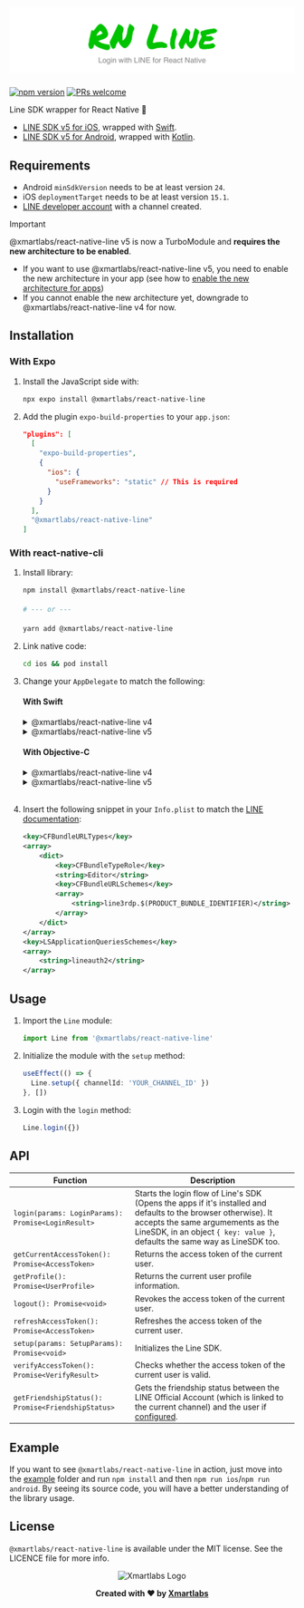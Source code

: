 # ![React Native Line](/assets/banner.png)

[![npm version](https://img.shields.io/npm/v/@xmartlabs/react-native-line.svg?style=flat-square)](https://www.npmjs.com/package/@xmartlabs/react-native-line)
[![PRs welcome](https://img.shields.io/badge/PRs-welcome-brightgreen.svg?style=flat-square)](http://makeapullrequest.com)

Line SDK wrapper for React Native 🚀

- [LINE SDK v5 for iOS](https://developers.line.biz/en/reference/ios-sdk-swift/), wrapped with [Swift](https://developer.apple.com/swift/).
- [LINE SDK v5 for Android](https://developers.line.biz/en/reference/android-sdk/), wrapped with [Kotlin](https://kotlinlang.org/).

## Requirements

- Android `minSdkVersion` needs to be at least version `24`.
- iOS `deploymentTarget` needs to be at least version `15.1`.
- [LINE developer account](https://developers.line.biz/console/) with a channel created.

> [!IMPORTANT]
> @xmartlabs/react-native-line v5 is now a TurboModule and **requires the new architecture to be enabled**.
> - If you want to use @xmartlabs/react-native-line v5, you need to enable the new architecture in your app (see how to [enable the new architecture for apps](https://github.com/reactwg/react-native-new-architecture/blob/main/docs/enable-apps.md))
> - If you cannot enable the new architecture yet, downgrade to @xmartlabs/react-native-line v4 for now.

## Installation

### With Expo

1. Install the JavaScript side with:

    ```bash
    npx expo install @xmartlabs/react-native-line
    ```

2. Add the plugin `expo-build-properties` to your `app.json`:

    ```json
    "plugins": [
      [
        "expo-build-properties",
        {
          "ios": {
            "useFrameworks": "static" // This is required
          }
        }
      ],
      "@xmartlabs/react-native-line"
    ]
    ```

### With react-native-cli

1. Install library:

    ```bash
    npm install @xmartlabs/react-native-line

    # --- or ---

    yarn add @xmartlabs/react-native-line
    ```

2. Link native code:

    ```bash
    cd ios && pod install
    ```

3. Change your `AppDelegate` to match the following:

    #### With Swift

    <details>
      <summary>@xmartlabs/react-native-line v4</summary>

      ```swift
      import RNLine

      ...

      override func application(_ application: UIApplication, open url: URL, options: [UIApplication.OpenURLOptionsKey : Any] = [:]) -> Bool {
        return LineLogin.application(application, open: url, options: options)
      }
      ```
    </details>

    <details>
      <summary>@xmartlabs/react-native-line v5</summary>

      ```swift
      import react_native_line

      ...

      override func application(_ application: UIApplication, open url: URL, options: [UIApplication.OpenURLOptionsKey : Any] = [:]) -> Bool {
        return LineLogin.application(application, open: url, options: options)
      }
      ```
    </details>

    #### With Objective-C

    <details>
      <summary>@xmartlabs/react-native-line v4</summary>

      ```objectivec
      #import "RNLine-Swift.h"

      ...

      - (BOOL)application:(UIApplication *)application openURL:(NSURL *)url options:(NSDictionary<UIApplicationOpenURLOptionsKey,id> *)options
      {
        return [LineLogin application:application open:url options:options];
      }
      ```
    </details>

    <details>
      <summary>@xmartlabs/react-native-line v5</summary>

      ```objectivec
      #import "react_native_line-Swift.h"

      ...

      - (BOOL)application:(UIApplication *)application openURL:(NSURL *)url options:(NSDictionary<UIApplicationOpenURLOptionsKey,id> *)options
      {
        return [LineLogin application:application open:url options:options];
      }
      ```
    </details>
    <br>

4. Insert the following snippet in your `Info.plist` to match the [LINE documentation](https://developers.line.biz/en/docs/line-login-sdks/ios-sdk/swift/setting-up-project/#config-infoplist-file):

    ```xml
    <key>CFBundleURLTypes</key>
    <array>
        <dict>
            <key>CFBundleTypeRole</key>
            <string>Editor</string>
            <key>CFBundleURLSchemes</key>
            <array>
                <string>line3rdp.$(PRODUCT_BUNDLE_IDENTIFIER)</string>
            </array>
        </dict>
    </array>
    <key>LSApplicationQueriesSchemes</key>
    <array>
        <string>lineauth2</string>
    </array>
    ```

## Usage

1. Import the `Line` module:

    ```typescript
    import Line from '@xmartlabs/react-native-line'
    ```

2. Initialize the module with the `setup` method:

    ```typescript
    useEffect(() => {
      Line.setup({ channelId: 'YOUR_CHANNEL_ID' })
    }, [])
    ```

3. Login with the `login` method:

    ```typescript
    Line.login({})
    ```

## API

| Function                                                 | Description                                                                                                                                                                                                                        |
| -------------------------------------------------------- | ---------------------------------------------------------------------------------------------------------------------------------------------------------------------------------------------------------------------------------- |
| `login(params: LoginParams): Promise<LoginResult>` | Starts the login flow of Line's SDK (Opens the apps if it's installed and defaults to the browser otherwise). It accepts the same argumements as the LineSDK, in an object `{ key: value }`, defaults the same way as LineSDK too. |
| `getCurrentAccessToken(): Promise<AccessToken>` | Returns the access token of the current user. |
| `getProfile(): Promise<UserProfile>` | Returns the current user profile information. |
| `logout(): Promise<void>` | Revokes the access token of the current user. |
| `refreshAccessToken(): Promise<AccessToken>` | Refreshes the access token of the current user. |
| `setup(params: SetupParams): Promise<void>` | Initializes the Line SDK. |
| `verifyAccessToken(): Promise<VerifyResult>` | Checks whether the access token of the current user is valid. |
| `getFriendshipStatus(): Promise<FriendshipStatus>` | Gets the friendship status between the LINE Official Account (which is linked to the current channel) and the user if [configured](https://developers.line.biz/en/docs/line-login-sdks/ios-sdk/swift/link-a-bot/). |

## Example

If you want to see `@xmartlabs/react-native-line` in action, just move into the [example](/example) folder and run `npm install` and then `npm run ios`/`npm run android`. By seeing its source code, you will have a better understanding of the library usage.

## License

`@xmartlabs/react-native-line` is available under the MIT license. See the LICENCE file for more info.

<p align="center">
  <img src="https://github.com/user-attachments/assets/53fab07a-54f5-4f46-a894-e3476318a68d" alt="Xmartlabs Logo" width="150" />
</p>

<p align="center">
  <b>Created with ❤️ by <a href="https://xmartlabs.com/">Xmartlabs</a></b>
</p>
